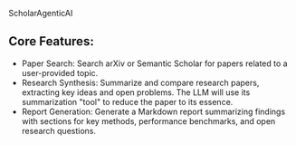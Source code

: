 ScholarAgenticAI

## Core Features:

- Paper Search: Search arXiv or Semantic Scholar for papers related to a user-provided topic.
- Research Synthesis: Summarize and compare research papers, extracting key ideas and open problems. The LLM will use its summarization "tool" to reduce the paper to its essence.
- Report Generation: Generate a Markdown report summarizing findings with sections for key methods, performance benchmarks, and open research questions.
